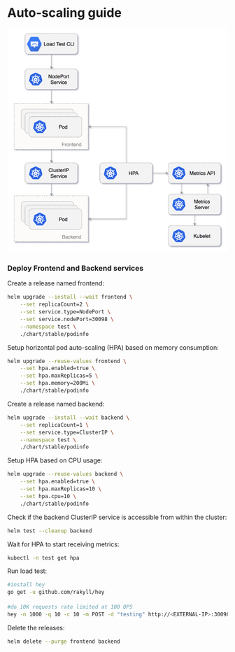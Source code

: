 # Auto-scaling guide 

![OpenFaaS](diagrams/auto-scaling.png)

### Deploy Frontend and Backend services

Create a release named frontend:

```bash
helm upgrade --install --wait frontend \
    --set replicaCount=2 \
    --set service.type=NodePort \
    --set service.nodePort=30098 \
    --namespace test \
    ./chart/stable/podinfo
```

Setup horizontal pod auto-scaling (HPA) based on memory consumption:

```bash
helm upgrade --reuse-values frontend \
    --set hpa.enabled=true \
    --set hpa.maxReplicas=5 \
    --set hpa.memory=200Mi \
    ./chart/stable/podinfo
```

Create a release named backend:

```bash
helm upgrade --install --wait backend \
    --set replicaCount=1 \
    --set service.type=ClusterIP \
    --namespace test \
    ./chart/stable/podinfo
```

Setup HPA based on CPU usage:

```bash
helm upgrade --reuse-values backend \
    --set hpa.enabled=true \
    --set hpa.maxReplicas=10 \
    --set hpa.cpu=10 \
    ./chart/stable/podinfo
```

Check if the backend ClusterIP service is accessible from within the cluster:

```bash
helm test --cleanup backend
```

Wait for HPA to start receiving metrics:

```bash
kubectl -n test get hpa
```

Run load test:

```bash
#install hey
go get -u github.com/rakyll/hey

#do 10K requests rate limited at 100 QPS
hey -n 1000 -q 10 -c 10 -m POST -d "testing" http://<EXTERNAL-IP>:30098/backend
```

Delete the releases:

```bash
helm delete --purge frontend backend
```

